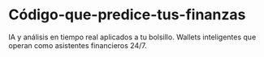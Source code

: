# Código-que-predice-tus-finanzas
IA y análisis en tiempo real aplicados a tu bolsillo. Wallets inteligentes que operan como asistentes financieros 24/7.
